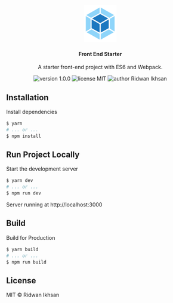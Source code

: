 <div align="center">
  <img src="public/icon.png" alt="Icon" height="100" />
</div>

<h4 align="center">Front End Starter</h4>
<p align="center">A starter front-end project with ES6 and Webpack.</p>
<p align="center">
  <img src="https://img.shields.io/badge/version-1.0.0-blue" alt="version 1.0.0"/>
  <img src="https://img.shields.io/badge/license-MIT-brightgreen" alt="license MIT"/>
  <img src="https://img.shields.io/badge/author-Ridwan%20Ikhsan-lightseagreen" alt="author Ridwan Ikhsan"/>
</p>

## Installation

Install dependencies

```sh
$ yarn
# ... or ...
$ npm install
```

## Run Project Locally

Start the development server

```sh
$ yarn dev
# ... or ...
$ npm run dev

```

Server running at http://localhost:3000

## Build

Build for Production

```sh
$ yarn build
# ... or ...
$ npm run build

```

## License

MIT © Ridwan Ikhsan
